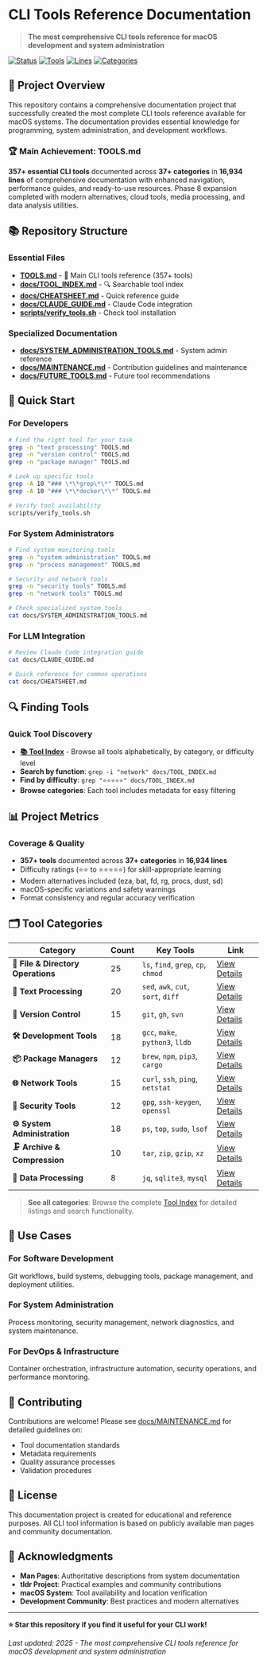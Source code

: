 # CLI Tools Reference Documentation

> **The most comprehensive CLI tools reference for macOS development and system administration**

[![Status](https://img.shields.io/badge/Status-Complete%20%2B%20Enhanced-brightgreen)](https://github.com/swackhamer/cli-tool-context) [![Tools](https://img.shields.io/badge/Tools-357%2B-blue)](./TOOLS.md) [![Lines](https://img.shields.io/badge/Lines-16934-orange)](./TOOLS.md) [![Categories](https://img.shields.io/badge/Categories-37%2B-purple)](./TOOLS.md)

## 🎯 Project Overview

This repository contains a comprehensive documentation project that successfully created the most complete CLI tools reference available for macOS systems. The documentation provides essential knowledge for programming, system administration, and development workflows.

### 🏆 Main Achievement: TOOLS.md

**<!-- tools-count -->357+<!-- /tools-count --> essential CLI tools** documented across **<!-- categories-count -->37+<!-- /categories-count --> categories** in **<!-- lines-count -->16,934<!-- /lines-count --> lines** of comprehensive documentation with enhanced navigation, performance guides, and ready-to-use resources. Phase 8 expansion completed with modern alternatives, cloud tools, media processing, and data analysis utilities.

## 📚 Repository Structure

### Essential Files
- **[TOOLS.md](./TOOLS.md)** - 🌟 Main CLI tools reference (357+ tools)
- **[docs/TOOL_INDEX.md](./docs/TOOL_INDEX.md)** - 🔍 Searchable tool index
- **[docs/CHEATSHEET.md](./docs/CHEATSHEET.md)** - Quick reference guide
- **[docs/CLAUDE_GUIDE.md](./docs/CLAUDE_GUIDE.md)** - Claude Code integration
- **[scripts/verify_tools.sh](./scripts/verify_tools.sh)** - Check tool installation

### Specialized Documentation
- **[docs/SYSTEM_ADMINISTRATION_TOOLS.md](./docs/SYSTEM_ADMINISTRATION_TOOLS.md)** - System admin reference
- **[docs/MAINTENANCE.md](./docs/MAINTENANCE.md)** - Contribution guidelines and maintenance
- **[docs/FUTURE_TOOLS.md](./docs/FUTURE_TOOLS.md)** - Future tool recommendations


## 🚀 Quick Start

### For Developers
```bash
# Find the right tool for your task
grep -n "text processing" TOOLS.md
grep -n "version control" TOOLS.md
grep -n "package manager" TOOLS.md

# Look up specific tools
grep -A 10 "### \*\*grep\*\*" TOOLS.md
grep -A 10 "### \*\*docker\*\*" TOOLS.md

# Verify tool availability
scripts/verify_tools.sh
```

### For System Administrators
```bash
# Find system monitoring tools
grep -n "system administration" TOOLS.md
grep -n "process management" TOOLS.md

# Security and network tools
grep -n "security tools" TOOLS.md
grep -n "network tools" TOOLS.md

# Check specialized system tools
cat docs/SYSTEM_ADMINISTRATION_TOOLS.md
```

### For LLM Integration
```bash
# Review Claude Code integration guide
cat docs/CLAUDE_GUIDE.md

# Quick reference for common operations
cat docs/CHEATSHEET.md
```

## 🔍 Finding Tools

### Quick Tool Discovery
- **[📚 Tool Index](./docs/TOOL_INDEX.md)** - Browse all tools alphabetically, by category, or difficulty level
- **Search by function**: `grep -i "network" docs/TOOL_INDEX.md`
- **Find by difficulty**: `grep "⭐⭐⭐⭐⭐" docs/TOOL_INDEX.md`
- **Browse categories**: Each tool includes metadata for easy filtering

## 📊 Project Metrics

### Coverage & Quality
- **357+ tools** documented across **37+ categories** in **16,934 lines**
- Difficulty ratings (⭐⭐ to ⭐⭐⭐⭐⭐) for skill-appropriate learning
- Modern alternatives included (eza, bat, fd, rg, procs, dust, sd)
- macOS-specific variations and safety warnings
- Format consistency and regular accuracy verification

## 🗂️ Tool Categories

| Category | Count | Key Tools | Link |
|----------|-------|-----------|------|
| **📁 File & Directory Operations** | 25 | `ls`, `find`, `grep`, `cp`, `chmod` | [View Details](./docs/TOOL_INDEX.md#file-operations) |
| **📝 Text Processing** | 20 | `sed`, `awk`, `cut`, `sort`, `diff` | [View Details](./docs/TOOL_INDEX.md#text-processing) |
| **🔀 Version Control** | 15 | `git`, `gh`, `svn` | [View Details](./docs/TOOL_INDEX.md#version-control) |
| **🛠️ Development Tools** | 18 | `gcc`, `make`, `python3`, `lldb` | [View Details](./docs/TOOL_INDEX.md#development) |
| **📦 Package Managers** | 12 | `brew`, `npm`, `pip3`, `cargo` | [View Details](./docs/TOOL_INDEX.md#package-managers) |
| **🌐 Network Tools** | 15 | `curl`, `ssh`, `ping`, `netstat` | [View Details](./docs/TOOL_INDEX.md#network-tools) |
| **🔐 Security Tools** | 12 | `gpg`, `ssh-keygen`, `openssl` | [View Details](./docs/TOOL_INDEX.md#security-tools) |
| **⚙️ System Administration** | 18 | `ps`, `top`, `sudo`, `lsof` | [View Details](./docs/TOOL_INDEX.md#system-admin) |
| **🗜️ Archive & Compression** | 10 | `tar`, `zip`, `gzip`, `xz` | [View Details](./docs/TOOL_INDEX.md#archive-compression) |
| **💾 Data Processing** | 8 | `jq`, `sqlite3`, `mysql` | [View Details](./docs/TOOL_INDEX.md#data-processing) |

> **See all categories**: Browse the complete [Tool Index](./docs/TOOL_INDEX.md) for detailed listings and search functionality.

## 🎯 Use Cases

### For Software Development
Git workflows, build systems, debugging tools, package management, and deployment utilities.

### For System Administration  
Process monitoring, security management, network diagnostics, and system maintenance.

### For DevOps & Infrastructure
Container orchestration, infrastructure automation, security operations, and performance monitoring.

## 🤝 Contributing

Contributions are welcome! Please see [docs/MAINTENANCE.md](./docs/MAINTENANCE.md) for detailed guidelines on:
- Tool documentation standards
- Metadata requirements
- Quality assurance processes
- Validation procedures

## 📄 License

This documentation project is created for educational and reference purposes. All CLI tool information is based on publicly available man pages and community documentation.

## 🤝 Acknowledgments

- **Man Pages**: Authoritative descriptions from system documentation
- **tldr Project**: Practical examples and community contributions
- **macOS System**: Tool availability and location verification
- **Development Community**: Best practices and modern alternatives

---

**⭐ Star this repository if you find it useful for your CLI work!**

*Last updated: 2025 - The most comprehensive CLI tools reference for macOS development and system administration*